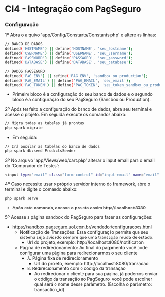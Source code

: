 # CI4 - Integração com PagSeguro

### **Configuração**

1º Abra o arquivo 'app/Config/Constants/Constants.php' e altere as linhas:
```bash
// BANCO DE DADOS
defined('HOSTNAME') || define('HOSTNAME', 'seu_hostname');
defined('USERNAME') || define('USERNAME', 'seu_username');
defined('PASSWORD') || define('PASSWORD', 'seu_password');
defined('DATABASE') || define('DATABASE', 'seu_database');
```
```bash
// DADOS PAGSEGURO
defined('PAG_ENV') || define('PAG_ENV', 'sandbox_ou_production');
defined('PAG_EMAIL') || define('PAG_EMAIL', 'seu_email');
defined('PAG_TOKEN') || define('PAG_TOKEN', 'seu_token_sandbox_ou_production');
```
- Primeiro bloco é a configuração do seu banco de dados e o segundo bloco é a configuração do seu PagSeguro (Sandbox ou Production).

2º Após ter feito a configuração do banco de dados, abra seu terminal e acesse o projeto. Em seguida execute os comandos abaixo:
 ```bash
 // Migra todas as tabelas já prontas
 php spark migrate
 ```
 - Em seguida:
  ```bash
  // Irá popular as tabelas do banco de dados
  php spark db:seed ProductsSeeder
  ```
  
3º No arquivo 'app/Views/web/cart.php' alterar o input email para o email do 'Comprador de Testes':
```bash
<input type="email" class="form-control" id="input-email" name="email" value="email-comprador-de-teste@sandbox.pagseguro.com.br">
```
4º Caso necessite usar o próprio servidor interno do framework, abre o terminal e digite o comando abaixo:
 ```bash
 php spark serve
 ```
 - Após este comando, acesse o projeto assim http://localhost:8080
 
5º Acesse a página sandbox do PagSeguro para fazer as configurações:
- https://sandbox.pagseguro.uol.com.br/vendedor/configuracoes.html
    * Notificação de Transações: Essa configuração permite que seu sistema seja avisado sempre que uma transação muda de estado.
        * Url do projeto, exemplo: http://localhost:8080/notification
    * Página de redirecionamento: Ao final do pagamento você pode configurar uma página para redirecionarmos o seu cliente.
        *   A. Página fixa de redirecionamento
            * Url do projeto, exemplo: http://localhost:8080/transacao
        *   B. Redirecionamento com o código da transação
            * Ao redirecionar o cliente para sua página, já podemos enviar o código da transação no PagSeguro, você pode escolher qual será o nome desse parâmetro. (Escolha o parâmetro: transaction_id)